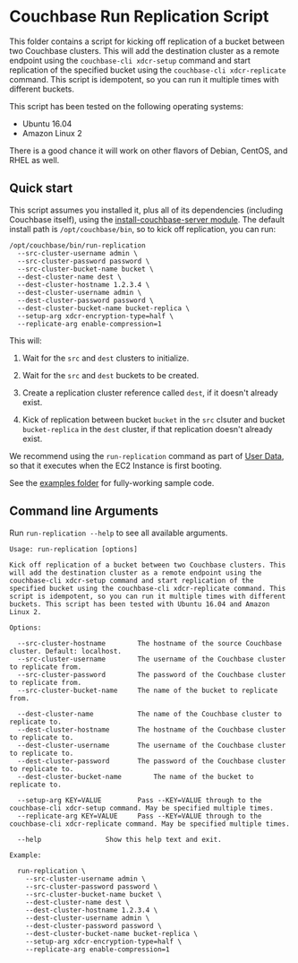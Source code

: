 # Couchbase Run Replication Script

This folder contains a script for kicking off replication of a bucket between two Couchbase clusters. This will add
the destination cluster as a remote endpoint using the `couchbase-cli xdcr-setup` command and start replication of
the specified bucket using the `couchbase-cli xdcr-replicate` command. This script is idempotent, so you can run it
multiple times with different buckets.

This script has been tested on the following operating systems:

* Ubuntu 16.04
* Amazon Linux 2

There is a good chance it will work on other flavors of Debian, CentOS, and RHEL as well.




## Quick start

This script assumes you installed it, plus all of its dependencies (including Couchbase itself), using the
[install-couchbase-server module](https://github.com/gruntwork-io/terraform-aws-couchbase/tree/master/modules/install-couchbase-server).
The default install path is `/opt/couchbase/bin`, so to kick off replication, you can run:

```
/opt/couchbase/bin/run-replication
  --src-cluster-username admin \
  --src-cluster-password password \
  --src-cluster-bucket-name bucket \
  --dest-cluster-name dest \
  --dest-cluster-hostname 1.2.3.4 \
  --dest-cluster-username admin \
  --dest-cluster-password password \
  --dest-cluster-bucket-name bucket-replica \
  --setup-arg xdcr-encryption-type=half \
  --replicate-arg enable-compression=1
```

This will:

1. Wait for the `src` and `dest` clusters to initialize.

1. Wait for the `src` and `dest` buckets to be created.

1. Create a replication cluster reference called `dest`, if it doesn't already exist.

1. Kick of replication between bucket `bucket` in the `src` clsuter and bucket `bucket-replica` in the `dest` cluster,
   if that replication doesn't already exist.

We recommend using the `run-replication` command as part of [User
Data](http://docs.aws.amazon.com/AWSEC2/latest/UserGuide/user-data.html#user-data-shell-scripts), so that it executes
when the EC2 Instance is first booting.

See the [examples folder](https://github.com/gruntwork-io/terraform-aws-couchbase/tree/master/examples) for
fully-working sample code.




## Command line Arguments

Run `run-replication --help` to see all available arguments.

```
Usage: run-replication [options]

Kick off replication of a bucket between two Couchbase clusters. This will add the destination cluster as a remote endpoint using the couchbase-cli xdcr-setup command and start replication of the specified bucket using the couchbase-cli xdcr-replicate command. This script is idempotent, so you can run it multiple times with different buckets. This script has been tested with Ubuntu 16.04 and Amazon Linux 2.

Options:

  --src-cluster-hostname		The hostname of the source Couchbase cluster. Default: localhost.
  --src-cluster-username		The username of the Couchbase cluster to replicate from.
  --src-cluster-password		The password of the Couchbase cluster to replicate from.
  --src-cluster-bucket-name		The name of the bucket to replicate from.

  --dest-cluster-name			The name of the Couchbase cluster to replicate to.
  --dest-cluster-hostname		The hostname of the Couchbase cluster to replicate to.
  --dest-cluster-username		The username of the Couchbase cluster to replicate to.
  --dest-cluster-password		The password of the Couchbase cluster to replicate to.
  --dest-cluster-bucket-name		The name of the bucket to replicate to.

  --setup-arg KEY=VALUE			Pass --KEY=VALUE through to the couchbase-cli xdcr-setup command. May be specified multiple times.
  --replicate-arg KEY=VALUE		Pass --KEY=VALUE through to the couchbase-cli xdcr-replicate command. May be specified multiple times.

  --help				Show this help text and exit.

Example:

  run-replication \
    --src-cluster-username admin \
    --src-cluster-password password \
    --src-cluster-bucket-name bucket \
    --dest-cluster-name dest \
    --dest-cluster-hostname 1.2.3.4 \
    --dest-cluster-username admin \
    --dest-cluster-password password \
    --dest-cluster-bucket-name bucket-replica \
    --setup-arg xdcr-encryption-type=half \
    --replicate-arg enable-compression=1
```

